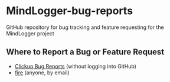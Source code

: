 # MindLogger-bug-reports
GitHub repository for bug tracking and feature requesting for the MindLogger project

## Where to Report a Bug or Feature Request

- [Clickup Bug Reports](https://forms.clickup.com/p/f/2496j-3220/4K2G8204IJL6F0NNOI/bug-submission-form?Task%20name=xxxxx) (without logging into GitHub)
- [fire](mailto:wil.vanauken@childmind.org) (anyone, by email)
